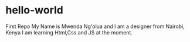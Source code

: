 # hello-world
First Repo
My Name is Mwenda Ng'olua and I am a designer from Nairobi, Kenya
I am learning Html,Css and JS at the moment.
